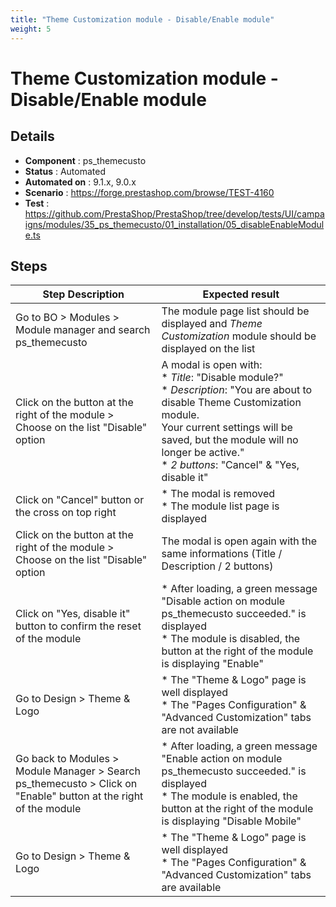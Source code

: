 ```yaml
---
title: "Theme Customization module - Disable/Enable module"
weight: 5
---
```


# Theme Customization module - Disable/Enable module
## Details
* **Component** : ps_themecusto
* **Status** : Automated
* **Automated on** : 9.1.x, 9.0.x
* **Scenario** : https://forge.prestashop.com/browse/TEST-4160
* **Test** : https://github.com/PrestaShop/PrestaShop/tree/develop/tests/UI/campaigns/modules/35_ps_themecusto/01_installation/05_disableEnableModule.ts

## Steps
| Step Description | Expected result |
| ----- | ----- |
| Go to BO > Modules > Module manager and search ps_themecusto | The module page list should be displayed and *Theme Customization* module should be displayed on the list |
| Click on the button at the right of the module > Choose on the list "Disable" option | A modal is open with:<br> * *Title*: "Disable module?"<br> * *Description*: "You are about to disable Theme Customization module.<br>Your current settings will be saved, but the module will no longer be active."<br> * *2 buttons*: "Cancel" & "Yes, disable it" |
| Click on "Cancel" button or the cross on top right | * The modal is removed<br> * The module list page is displayed |
| Click on the button at the right of the module > Choose on the list "Disable" option | The modal is open again with the same informations (Title / Description / 2 buttons) |
| Click on "Yes, disable it" button to confirm the reset of the module | * After loading, a green message "Disable action on module ps_themecusto succeeded." is displayed<br> * The module is disabled, the button at the right of the module is displaying "Enable" |
| Go to Design > Theme & Logo | * The "Theme & Logo" page is well displayed<br> * The "Pages Configuration" & "Advanced Customization" tabs are not available |
| Go back to Modules > Module Manager > Search ps_themecusto > Click on "Enable" button at the right of the module | * After loading, a green message "Enable action on module ps_themecusto succeeded." is displayed<br> * The module is enabled, the button at the right of the module is displaying "Disable Mobile" |
| Go to Design > Theme & Logo | * The "Theme & Logo" page is well displayed<br> * The "Pages Configuration" & "Advanced Customization" tabs are available |
